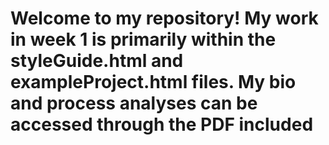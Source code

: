 # Welcome to my repository! My work in week 1 is primarily within the styleGuide.html and exampleProject.html files. My bio and process analyses can be accessed through the PDF included
